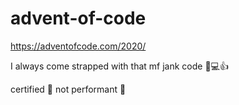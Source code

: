 # advent-of-code
https://adventofcode.com/2020/

I always come strapped with that mf jank code 🔫💻👍

certified 🚫 not performant 🚫

